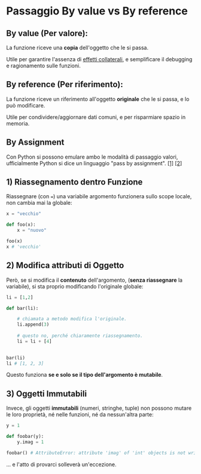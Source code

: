 # Passaggio By value vs By reference 

## By value (Per valore): 
La funzione riceve una **copia** dell'oggetto che le si passa. 

Utile per garantire l'assenza di [effetti collaterali](../1_scope/3_scrittura_globali.md#effetti-collaterali), e semplificare il debugging e ragionamento sulle funzioni.

## By reference (Per riferimento): 
La funzione riceve un riferimento all'oggetto **originale** che le si passa, e lo può modificare. 

Utile per condividere/aggiornare dati comuni, e per risparmiare spazio in memoria.


## By Assignment

Con Python si possono emulare ambo le modalità di passaggio valori, ufficialmente Python si dice un linguaggio "pass by assignment". [[1]](https://realpython.com/python-pass-by-reference/) [[2]](https://stackoverflow.com/questions/50534394/what-does-it-mean-by-passed-by-assignment)


## 1) Riassegnamento dentro Funzione

Riassegnare (con `=`) una variabile argomento funzionera sullo scope locale, non cambia mai la globale:

```python
x = "vecchio"

def foo(x):
    x = "nuovo"

foo(x)
x # 'vecchio'
```

## 2) Modifica attributi di Oggetto


Però, se si modifica il **contenuto** dell'argomento, (**senza riassegnare** la variabile), si sta proprio modificando l'originale globale:


```python
li = [1,2]

def bar(li):

    # chiamata a metodo modifica l'originale.
    li.append(3)
    
    # questo no, perché chiaramente riassegnamento.
    li = li + [4] 
   

bar(li)
li # [1, 2, 3]
```


Questo funziona **se e solo se il tipo dell'argomento è mutabile**.



 <!-- # li+=[4] # strano comportamento dovuto a __iadd__() https://stackoverflow.com/questions/2347265/why-does-behave-unexpectedly-on-lists -->


## 3) Oggetti Immutabili

Invece, gli oggetti **immutabili** (numeri, stringhe, tuple) non possono mutare le loro proprietà, né nelle funzioni, né da nessun'altra parte:

```python
y = 1

def foobar(y):
    y.imag = 1

foobar() # AttributeError: attribute 'imag' of 'int' objects is not writable
```

... e l'atto di provarci solleverà un'eccezione.
